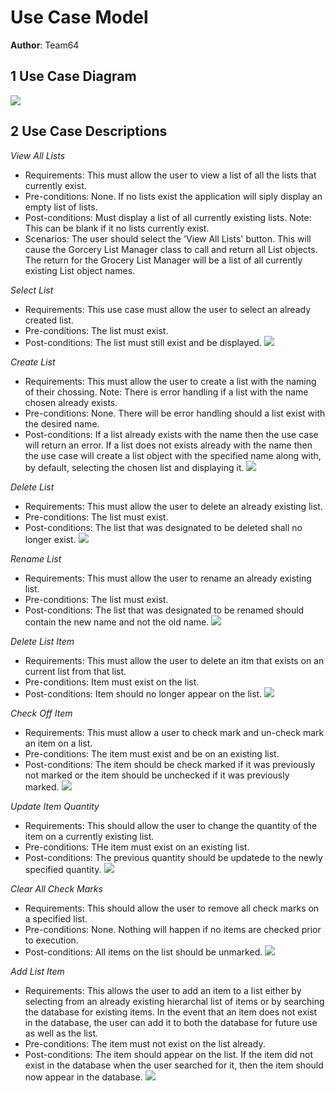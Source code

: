 # Use Case Model

**Author**: Team64

## 1 Use Case Diagram

![](Diagrams/UseCaseDiagram.png)

## 2 Use Case Descriptions

*View All Lists*
- Requirements: This must allow the user to view a list of all the lists that currently exist.
- Pre-conditions: None. If no lists exist the application will siply display an empty list of lists.
- Post-conditions: Must display a list of all currently existing lists. Note: This can be blank if it no lists currently exist.
- Scenarios: The user should select the 'View All Lists' button. This will cause the Gorcery List Manager class to call and return all List objects. The return for the Grocery List Manager will be a list of all currently existing List object names.

*Select List*
- Requirements: This use case must allow the user to select an already created list.
- Pre-conditions: The list must exist.
- Post-conditions: The list must still exist and be displayed.
![](Diagrams/selectListSequenceDiagram.png)

*Create List*
- Requirements: This must allow the user to create a list with the naming of their chossing. Note: There is error handling if a list with the name chosen already exists.
- Pre-conditions: None. There will be error handling should a list exist with the desired name.
- Post-conditions: If a list already exists with the name then the use case will return an error. If a list does not exists already with the name then the use case will create a list object with the specified name along with, by default, selecting the chosen list and displaying it.
![](Diagrams/createListSequenceDiagram.png)

*Delete List*
- Requirements: This must allow the user to delete an already existing list.
- Pre-conditions: The list must exist.
- Post-conditions: The list that was designated to be deleted shall no longer exist.
![](Diagrams/deleteListSequenceDiagram.png)

*Rename List*
- Requirements: This must allow the user to rename an already existing list.
- Pre-conditions: The list must exist.
- Post-conditions: The list that was designated to be renamed should contain the new name and not the old name.
![](Diagrams/renameListSequenceDiagram.png)

*Delete List Item*
- Requirements: This must allow the user to delete an itm that exists on an current list from that list.
- Pre-conditions: Item must exist on the list.
- Post-conditions: Item should no longer appear on the list.
![](Diagrams/deleteItemSequenceDiagram.png)

*Check Off Item*
- Requirements: This must allow a user to check mark and un-check mark an item on a list.
- Pre-conditions: The item must exist and be on an existing list.
- Post-conditions: The item should be check marked if it was previously not marked or the item should be unchecked if it was previously marked.
![](Diagrams/checkOffSequenceDiagrams.png)

*Update Item Quantity*
- Requirements: This should allow the user to change the quantity of the item on a currently existing list.
- Pre-conditions: THe item must exist on an existing list.
- Post-conditions: The previous quantity should be updatede to the newly specified quantity.
![](Diagrams/updateItemQtySequenceDiagram.png)

*Clear All Check Marks*
- Requirements: This should allow the user to remove all check marks on a specified list.
- Pre-conditions: None. Nothing will happen if no items are checked prior to execution.
- Post-conditions: All items on the list should be unmarked.
![](Diagrams/clearAllCheckOffsSequenceDiagram.png)

*Add List Item*
- Requirements: This allows the user to add an item to a list either by selecting from an already existing hierarchal list of items or by searching the database for existing items. In the event that an item does not exist in the database, the user can add it to both the database for future use as well as the list.
- Pre-conditions: The item must not exist on the list already.
- Post-conditions: The item should appear on the list. If the item did not exist in the database when the user searched for it, then the item should now appear in the database. 
![](Diagrams/addItemSequenceDiagram.png)
